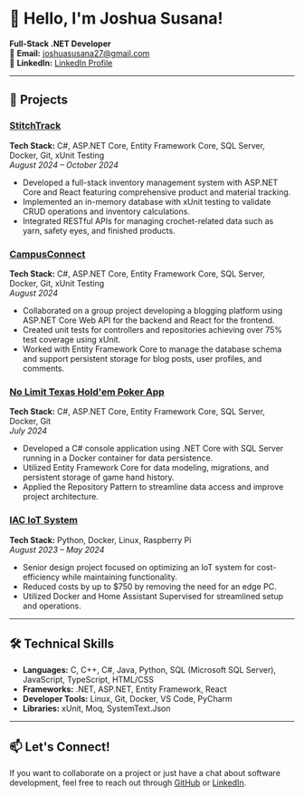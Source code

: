 # 👋 Hello, I'm Joshua Susana!

**Full-Stack .NET Developer**  
📧 **Email:** [joshuasusana27@gmail.com](mailto:joshuasusana27@gmail.com)  
💼 **LinkedIn:** [LinkedIn Profile](https://www.linkedin.com/in/joshua-susana-aa62131bb/)  

---

## 🚀 Projects

### **[StitchTrack](https://github.com/jsusana27/StitchTrack)**  
**Tech Stack:** C#, ASP.NET Core, Entity Framework Core, SQL Server, Docker, Git, xUnit Testing  
_August 2024 – October 2024_  
- Developed a full-stack inventory management system with ASP.NET Core and React featuring comprehensive product and material tracking.
- Implemented an in-memory database with xUnit testing to validate CRUD operations and inventory calculations.
- Integrated RESTful APIs for managing crochet-related data such as yarn, safety eyes, and finished products.

### **[CampusConnect](https://github.com/240708-NET/CampusConnect)**  
**Tech Stack:** C#, ASP.NET Core, Entity Framework Core, SQL Server, Docker, Git, xUnit Testing  
_August 2024_  
- Collaborated on a group project developing a blogging platform using ASP.NET Core Web API for the backend and React for the frontend.
- Created unit tests for controllers and repositories achieving over 75% test coverage using xUnit.
- Worked with Entity Framework Core to manage the database schema and support persistent storage for blog posts, user profiles, and comments.

### **[No Limit Texas Hold'em Poker App](https://github.com/jsusana27/NoLimitTexasHoldem)**  
**Tech Stack:** C#, ASP.NET Core, Entity Framework Core, SQL Server, Docker, Git  
_July 2024_  
- Developed a C# console application using .NET Core with SQL Server running in a Docker container for data persistence.
- Utilized Entity Framework Core for data modeling, migrations, and persistent storage of game hand history.
- Applied the Repository Pattern to streamline data access and improve project architecture.

### **[IAC IoT System](https://github.com/gtemplin/IAC-Convenient-Data-Collection)**  
**Tech Stack:** Python, Docker, Linux, Raspberry Pi  
_August 2023 – May 2024_  
- Senior design project focused on optimizing an IoT system for cost-efficiency while maintaining functionality.
- Reduced costs by up to $750 by removing the need for an edge PC.
- Utilized Docker and Home Assistant Supervised for streamlined setup and operations.

---

## 🛠️ Technical Skills

- **Languages:** C, C++, C#, Java, Python, SQL (Microsoft SQL Server), JavaScript, TypeScript, HTML/CSS  
- **Frameworks:** .NET, ASP.NET, Entity Framework, React  
- **Developer Tools:** Linux, Git, Docker, VS Code, PyCharm  
- **Libraries:** xUnit, Moq, SystemText.Json  

---

## 📫 Let's Connect!

If you want to collaborate on a project or just have a chat about software development, feel free to reach out through [GitHub](https://github.com/jsusana27) or [LinkedIn](https://www.linkedin.com/in/joshua-susana-aa62131bb/).
